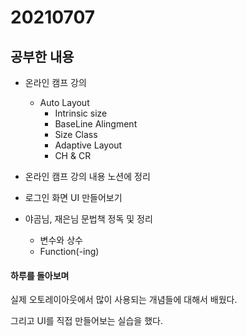 # 20210707

## 공부한 내용
+ 온라인 캠프 강의
  - Auto Layout
    * Intrinsic size
    * BaseLine Alingment
    * Size Class
    * Adaptive Layout
    * CH & CR
  
+ 온라인 캠프 강의 내용 노션에 정리

+ 로그인 화면 UI 만들어보기

+ 야곰님, 재은님 문법책 정독 및 정리
  - 변수와 상수
  - Function(-ing)

#### 하루를 돌아보며
실제 오토레이아웃에서 많이 사용되는 개념들에 대해서 배웠다.

그리고 UI를 직접 만들어보는 실습을 했다.



